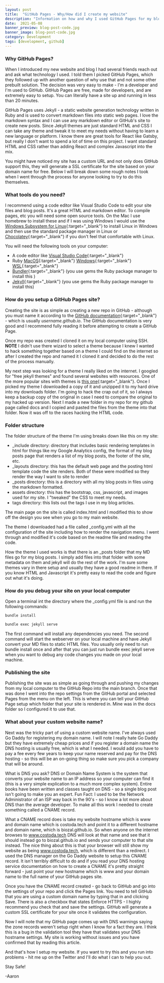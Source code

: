 ```yaml
---
layout: post
title:  "GitHub Pages - Why/How did I create my website"
description: "Information on how and why I used GitHub Pages for my blog"
date:  2021-05-08
banner_preview: blog-post-code.jpg
banner_image: blog-post-code.jpg
category: Development 
tags: [development, github]
---
```

<!--more-->

### Why GitHub Pages? 

When I introduced my new website and blog I had several friends reach out and ask what technology I used.   I told them I picked GitHub Pages, which they followed up with another question of why use that and not some other prebuilt solution.  The decision was very easy to make - I'm a developer and I'm used to GitHub.  GitHub Pages are free, made for developers, and are extremely easy to setup.  You can literally have a site up and running in less than 20 minutes.  

GitHub Pages uses Jekyll - a static website generation technology written in Ruby and is used to convert markdown files into static web pages.  I love the markdown syntax and I can use any markdown editor or  GitHub's site to create new posts.  Since Jekyll themes are just standard HTML and CSS I can take any theme and tweak it to meet my needs without having to learn a new language or platform.  I know there are great tools for React like Gatsby, but really I don't want to spend a lot of time on this project.  I want standard HTML and CSS rather than adding React and complex Javascript into the mix.  

You might have noticed my site has a custom URL and not only does GitHub support this, they will generate a SSL certificate for the site based on your domain name for free.  Below I will break down some rough notes I took when I went through the process for anyone looking to try to do this themselves.  

### What tools do you need?

I recommend using a code editor like Visual Studio Code to edit your site files and blog posts.  It's a great HTML and markdown editor.  To compile pages, etc you will need some open source tools.  On the Mac I use homebrew to install these and if I was using Windows I would use the [Windows Subsystem for Linux](https://docs.microsoft.com/en-us/windows/wsl/install-win10){:target="_blank"} to install Linux in Windows and then use the standard package manager in Linux or [Chocolatey](https://chocolatey.org/){:target="_blank"} if you don't feel that comfortable with Linux.  

You will need the following tools on your computer: 

- A code editor like [Visual Studio Code](https://code.visualstudio.com/download){:target="_blank"}
- Ruby [MacOS](https://formulae.brew.sh/formula/ruby#default){:target="_blank"} [Windows](https://community.chocolatey.org/packages/ruby){:target="_blank"} [WSL](https://www.ruby-lang.org/en/documentation/installation/#apt){:target="_blank"}
- [Bundler](https://bundler.io/){:target="_blank"} (you use gems the Ruby package manager to install this )
- [Jekyll](https://jekyllrb.com/docs/installation/){:target="_blank"} (you use gems the Ruby package manager to install this)

### How do you setup a GitHub Pages site?

Creating the site is as simple as creating a new repo in GitHub - although you must name it according to the [GitHub documentation](https://guides.github.com/features/pages/){:target="_blank"} - which is usually *username.github.io*.  The GitHub documentation is very good and I recommend fully reading it before attempting to create a GitHub Page.  

Once my repo was created I cloned it on my local computer using SSH.  **NOTE** I didn't use there wizard to select a theme because I knew I wanted to hack something together based on a theme I could find on the internet so after I created the repo and named it I cloned it and decided to do the rest of the process manually.    

My next step was looking for a theme I really liked on the internet.  I googled for "free jekyll themes" and found several websites with resources.  One of the more popular sites with themes is [this one](https://jekyllthemes.io/free){:target="_blank"}.  Once I picked my theme I downloaded a copy of it and unzipped it to my hard drive into my downloads folder.  I'm going to hack the crap out of it, so I always keep a backup copy of the original in case I need to compare the original to my hacked up version.  Next I made a new folder in my repo for my github page called docs and I copied and pasted the files from the theme into that folder.   Now it was off to the races hacking the HTML code.  

### Folder structure

The folder structure of the theme I'm using breaks down like this on my site:

- _include directory:  directory that includes basic rendering templates in html for things like my Google Analytics config, the format of my blog posts page that renders a list of my blog posts, the footer of the site, etc.  
- _layouts directory: this has the default web page and the posting html template code the site renders.  Both of these were modified so they render the way I want to site to render
- _posts directory:  this is a directory with all my blog posts in files using the markdown formatted. 
- assets directory:  this has the bootstrap, css, javascript, and images used for my site.  I "tweaked" the CSS to meet my needs.
- tags directory:  this lists out the tags I use in my blog articles.

The main page on the site is called index.html and I modified this to show off the design you see when you go to my main website.  

The theme I downloaded had a file called _config.yml with all the configuration of the site including how to render the navigation menu.  I went through and modified it's code based on the readme file and reading the code.  

How the theme I used works is that there is an _posts folder that my MD files go for my blog posts.  I simply add files into that folder with some metadata on them and jekyll will do the rest of the work. I'm sure some themes vary in there setup and usually they have a good readme in there.  If you know HTML and Javascript it's pretty easy to read the code and figure out what it's doing.  

### How do you debug your site on your local computer

Open a terminal int the directory where the _config.yml file is and run the following commands: 

```sh
bundle install

bundle exec jekyll serve
```

The first command will install any dependencies you need.  The second command will start the webserver on your local machine and have Jekyll convert your MD files to static HTML files.  You usually only need to run bundle install once and after that you can just run bundle exec jekyll serve when you want to debug any code changes you made on your local machine.  

### Publishing the site

Publishing the site was as simple as going through and pushing my changes from my local computer to the GitHub Repo into the main branch.  Once that was done I went into the repo settings from the GitHub portal and selected Pages from the menu on the left.  This is where you can tell your GitHub Page setup which folder that your site is rendered in.  Mine was in the docs folder so I configured it to use that.  

### What about your custom website name?

Next was the tricky part of using a custom website name.  I've always used Go Daddy for registering my domain name.  I will note I really hate Go Daddy but they have extremely cheap prices and if you register a domain name the DNS hosting is usually free, which is what I needed.  I would add you have to pay a fee every few years to keep your name reserved and pay for the DNS hosting - so this will be an on-going thing so make sure you pick a company that will be around.  

What is DNS you ask?  DNS or Domain Name System is the system that converts your website name to an IP address so your computer can find it (this is a very simple explication to a much more complex system).  Entire books have been written and classes taught on DNS - so a single blog post isn't going to make you an expert.  Fun Fact:  I used to be the Network Administrator of an ISP way back in the 90's - so I know a lot more about DNS than the average developer.  To make all this work I needed to create something called a CNAME record.  

What a CNAME record does is take my website hostname which is www and domain name which is costoda.tech and point it to a different hostname and domain name, which is biozal.github.io.  So when anyone on the internet browses to www.costoda.tech DNS will look at that name and see that it should instead go to biozal.github.io and sends your computer to that site instead.  The nice thing about this is that your browser will still show my website as being www.costoda.tech, which is different than a redirect.  I used the DNS manager on the Go Daddy website to setup this CNAME record.  It isn't terribly difficult to do and if you read your DNS hosting service documentation on how to create a CNAME it's pretty straight forward - just point your new hostname which is www and your domain name to the full name of your GitHub pages site.  

Once you have the CNAME record created - go back to GitHub and go into the settings of your repo and click the Pages link.  You need to tell GitHub that you are using a custom domain name by typing that in and clicking Save.  There is also a checkbox that states Enforce HTTPS - I highly recommend you check that and save the settings.  GitHub will generate a custom SSL certificate for your site once it validates the configuration.

Now I will note that my GitHub page comes up with DNS warnings saying the zone records weren't setup right when I know for a fact they are.  I think this is a bug in the validation tool they have that validates your DNS hostname settings.  My site is working without issues and you have confirmed that by reading this article. 

And that's how I setup my website.  If you want to try this and you run into problems - hit me up on the Twitter and I'll do what I can to help you out.  

Stay Safe!

-Aaron